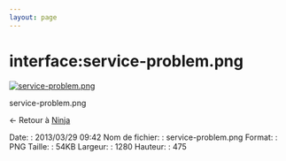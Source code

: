 ```yaml
---
layout: page
---
```


interface:service-problem.png
=============================

[![service-problem.png](..//assets/media/interface/service-problem.png@cache=&w=900&h=333 "service-problem.png")](..//assets/media/interface/service-problem.png@cache= "Afficher le fichier original")

service-problem.png

← Retour à [Ninja](../../nagios/addons/ninja.html "nagios:addons:ninja")

Date:
:   2013/03/29 09:42
Nom de fichier:
:   service-problem.png
Format:
:   PNG
Taille:
:   54KB
Largeur:
:   1280
Hauteur:
:   475

